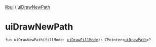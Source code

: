 [libui](index.md) / [uiDrawNewPath](./ui-draw-new-path.md)

# uiDrawNewPath

`fun uiDrawNewPath(fillMode: `[`uiDrawFillMode`](ui-draw-fill-mode.md)`): CPointer<`[`uiDrawPath`](ui-draw-path.md)`>?`
